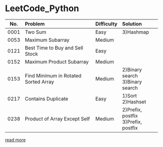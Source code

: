 # LeetCode_Python

| No.  | Problem  | Difficulty | Solution  |
| ----- |:----- |:----- |:----- |
| 0001 | Two Sum | Easy | 3)Hashmap |
| 0053 | Maximum Subarray | Medium |  |
| 0121 | Best Time to Buy and Sell Stock | Easy |  |
| 0152 | Maximum Product Subarray | Medium |  |
| 0153 | Find Minimum in Rotated Sorted Array | Medium | 2)Binary search <br> 3)Binary search |
| 0217 | Contains Duplicate | Easy | 1)Sort <br> 2)Hashset |
| 0238 | Product of Array Except Self | Medium | 2)Prefix, postfix <br> 3)Prefix, postfix |

[read more](https://hackmd.io/HNTS1fpvRtqjpGlUiQEV3g)